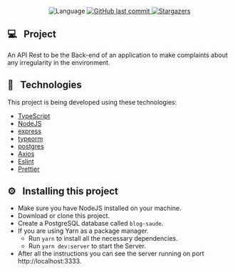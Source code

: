 <p align="center">

  <img alt="Language" src="https://img.shields.io/github/languages/top/TCC-SMIA/server?style=for-the-badge">

  <a href="https://github.com/TCC-SMIA/server" target="_blank">
    <img alt="GitHub last commit" src="https://img.shields.io/github/last-commit/TCC-SMIA/server?style=for-the-badge">
  </a>

   <a href="https://github.com/TCC-SMIA/server/stargazers" target="_blank">
    <img alt="Stargazers" src="https://img.shields.io/github/stars/TCC-SMIA/server?style=for-the-badge">
  </a>

</p>

## 💻&nbsp;&nbsp; Project

An API Rest to be the Back-end of an application to make complaints about any irregularity in the environment.

## 🚀&nbsp;&nbsp; Technologies

This project is being developed using these technologies:

- [TypeScript](https://www.typescriptlang.org/)
- [NodeJS](https://nodejs.org/en/)
- [express](https://expressjs.com/pt-br/)
- [typeorm](https://typeorm.io/)
- [postgres](https://www.postgresql.org/)
- [Axios](https://github.com/axios/axios)
- [Eslint](https://eslint.org/)
- [Prettier](https://prettier.io/)

## :gear:&nbsp;&nbsp; Installing this project

- Make sure you have NodeJS installed on your machine.
- Download or clone this project.
- Create a PostgreSQL database called `blog-saude`.
- If you are using Yarn as a package manager.
  - Run `yarn` to install all the necessary dependencies.
  - Run `yarn dev:server` to start the Server.
- After all the instructions you can see the server running on port http://localhost:3333.


